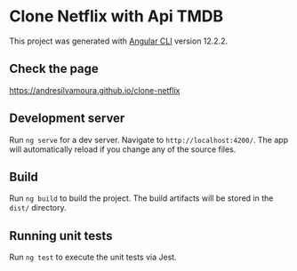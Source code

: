 # Clone Netflix with Api TMDB

This project was generated with [Angular CLI](https://github.com/angular/angular-cli) version 12.2.2.

## Check the page

https://andresilvamoura.github.io/clone-netflix

## Development server

Run `ng serve` for a dev server. Navigate to `http://localhost:4200/`. The app will automatically reload if you change any of the source files.

## Build

Run `ng build` to build the project. The build artifacts will be stored in the `dist/` directory.

## Running unit tests

Run `ng test` to execute the unit tests via Jest.

